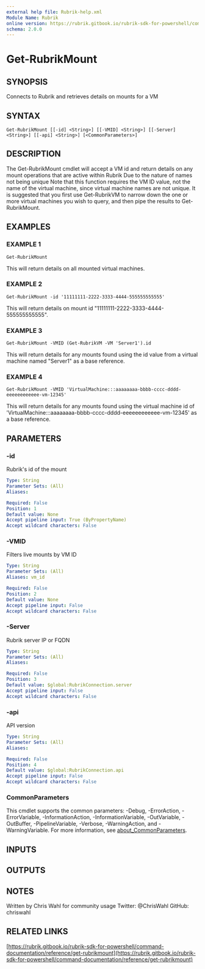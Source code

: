 ```yaml
---
external help file: Rubrik-help.xml
Module Name: Rubrik
online version: https://rubrik.gitbook.io/rubrik-sdk-for-powershell/command-documentation/reference/get-rubrikmount
schema: 2.0.0
---
```


# Get-RubrikMount

## SYNOPSIS
Connects to Rubrik and retrieves details on mounts for a VM

## SYNTAX

```
Get-RubrikMount [[-id] <String>] [[-VMID] <String>] [[-Server] <String>] [[-api] <String>] [<CommonParameters>]
```

## DESCRIPTION
The Get-RubrikMount cmdlet will accept a VM id and return details on any mount operations that are active within Rubrik
Due to the nature of names not being unique
Note that this function requires the VM ID value, not the name of the virtual machine, since virtual machine names are not unique.
It is suggested that you first use Get-RubrikVM to narrow down the one or more virtual machines you wish to query, and then pipe the results to Get-RubrikMount.

## EXAMPLES

### EXAMPLE 1
```
Get-RubrikMount
```

This will return details on all mounted virtual machines.

### EXAMPLE 2
```
Get-RubrikMount -id '11111111-2222-3333-4444-555555555555'
```

This will return details on mount id "11111111-2222-3333-4444-555555555555".

### EXAMPLE 3
```
Get-RubrikMount -VMID (Get-RubrikVM -VM 'Server1').id
```

This will return details for any mounts found using the id value from a virtual machine named "Server1" as a base reference.

### EXAMPLE 4
```
Get-RubrikMount -VMID 'VirtualMachine:::aaaaaaaa-bbbb-cccc-dddd-eeeeeeeeeeee-vm-12345'
```

This will return details for any mounts found using the virtual machine id of 'VirtualMachine:::aaaaaaaa-bbbb-cccc-dddd-eeeeeeeeeeee-vm-12345' as a base reference.

## PARAMETERS

### -id
Rubrik's id of the mount

```yaml
Type: String
Parameter Sets: (All)
Aliases:

Required: False
Position: 1
Default value: None
Accept pipeline input: True (ByPropertyName)
Accept wildcard characters: False
```

### -VMID
Filters live mounts by VM ID

```yaml
Type: String
Parameter Sets: (All)
Aliases: vm_id

Required: False
Position: 2
Default value: None
Accept pipeline input: False
Accept wildcard characters: False
```

### -Server
Rubrik server IP or FQDN

```yaml
Type: String
Parameter Sets: (All)
Aliases:

Required: False
Position: 3
Default value: $global:RubrikConnection.server
Accept pipeline input: False
Accept wildcard characters: False
```

### -api
API version

```yaml
Type: String
Parameter Sets: (All)
Aliases:

Required: False
Position: 4
Default value: $global:RubrikConnection.api
Accept pipeline input: False
Accept wildcard characters: False
```

### CommonParameters
This cmdlet supports the common parameters: -Debug, -ErrorAction, -ErrorVariable, -InformationAction, -InformationVariable, -OutVariable, -OutBuffer, -PipelineVariable, -Verbose, -WarningAction, and -WarningVariable. For more information, see [about_CommonParameters](http://go.microsoft.com/fwlink/?LinkID=113216).

## INPUTS

## OUTPUTS

## NOTES
Written by Chris Wahl for community usage
Twitter: @ChrisWahl
GitHub: chriswahl

## RELATED LINKS

[https://rubrik.gitbook.io/rubrik-sdk-for-powershell/command-documentation/reference/get-rubrikmount](https://rubrik.gitbook.io/rubrik-sdk-for-powershell/command-documentation/reference/get-rubrikmount)

